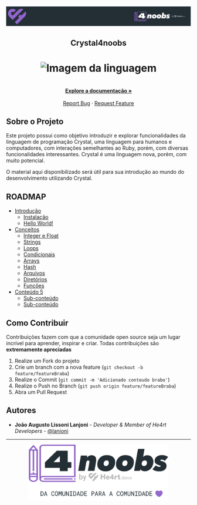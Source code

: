 <!-- Logo 4noobs -->

<p align="center">
  <a href="https://github.com/he4rt/4noobs" target="_blank">
    <img src="./.github/header_4noobs.svg">
  </a>
</p>

<!-- Title -->

<p align="center">
  <h2 align="center">Crystal4noobs</h2>

  <h1 align="center"><img src="https://cdn.jsdelivr.net/gh/devicons/devicon/icons/crystal/crystal-original.svg" alt="Imagem da linguagem" width="120"></h1>

  <p align="center">
    <br />
    <a href="https://crystal-lang.org/docs/"><strong>Explore a documentação »</strong></a>
    <br />
    <br />
    <a href="https://github.com/lanjoni/crystal4noobs/issues">Report Bug</a>
    ·
    <a href="https://github.com/lanjoni/crystal4noobs/issues">Request Feature</a>
  </p>
</p>
    
 <!-- ABOUT THE PROJECT -->

## Sobre o Projeto
Este projeto possui como objetivo introduzir e explorar funcionalidades da linguagem de programação Crystal, uma linguagem para humanos e computadores, com interações semelhantes ao Ruby, porém, com diversas funcionalidades interessantes. Crystal é uma linguagem nova, porém, com muito potencial.

O material aqui disponibilizado será útil para sua introdução ao mundo do desenvolvimento utilizando Crystal.

<!-- ROADMAP OF PROJECT -->

## ROADMAP

- [Introdução](https://github.com/lanjoni/crystal4noobs/tree/main/content/intro)
  - [Instalação](https://github.com/lanjoni/crystal4noobs/blob/main/content/intro/instalacao.md)
  - [Hello World!](https://github.com/lanjoni/crystal4noobs/blob/main/content/intro/helloworld.md)
- [Conceitos](https://github.com/lanjoni/crystal4noobs/tree/main/content/conceitos)
  - [Integer e Float](https://github.com/lanjoni/crystal4noobs/blob/main/content/conceitos/int32-float64.md)
  - [Strings](https://github.com/lanjoni/crystal4noobs/blob/main/content/conceitos/strings.md)
  - [Loops](https://github.com/lanjoni/crystal4noobs/blob/main/content/conceitos/loops.md)
  - [Condicionais](https://github.com/lanjoni/crystal4noobs/blob/main/content/conceitos/condicionais.md)
  - [Arrays](https://github.com/lanjoni/crystal4noobs/blob/main/content/conceitos/arrays.md)
  - [Hash](https://github.com/lanjoni/crystal4noobs/blob/main/content/conceitos/hash.md)
  - [Arquivos](https://github.com/lanjoni/crystal4noobs/blob/main/content/conceitos/arquivos.md)
  - [Diretórios](https://github.com/lanjoni/crystal4noobs/blob/main/content/conceitos/diretorios.md)
  - [Funções](https://github.com/lanjoni/crystal4noobs/blob/main/content/conceitos/funcoes.md)
- [Conteúdo 5](link-quinta-parte)
  - [Sub-conteúdo](link-sub-conteudo)
  - [Sub-conteúdo](link-sub-conteudo)
  
 
<!-- CONTRIBUTING -->

## Como Contribuir

Contribuições fazem com que a comunidade open source seja um lugar incrível para aprender, inspirar e criar. Todas contribuições
são **extremamente apreciadas**

1. Realize um Fork do projeto
2. Crie um branch com a nova feature (`git checkout -b feature/featureBraba`)
3. Realize o Commit (`git commit -m 'Adicionado conteudo brabo'`)
4. Realize o Push no Branch (`git push origin feature/featureBraba`)
5. Abra um Pull Request

## Autores

- **João Augusto Lissoni Lanjoni** - _Developer & Member of He4rt Developers_ - [@lanjoni](https://twitter.com/gutolanjoni)

---

<p align="center">
  <a href="https://github.com/he4rt/4noobs" target="_blank">
    <img src="./.github/footer_4noobs.svg" width="380">
  </a>
</p>
